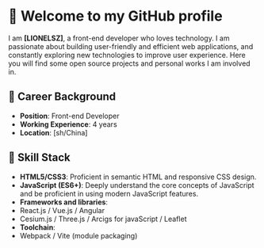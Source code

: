# 🌟 Welcome to my GitHub profile

I am **[LIONELSZ]**, a front-end developer who loves technology. I am passionate about building user-friendly and efficient web applications, and constantly exploring new technologies to improve user experience. Here you will find some open source projects and personal works I am involved in.

## 💼 Career Background

- **Position**: Front-end Developer
- **Working Experience**: 4 years
- **Location**: [sh/China]


## 🔧 Skill Stack

- **HTML5/CSS3**: Proficient in semantic HTML and responsive CSS design.
- **JavaScript (ES6+)**: Deeply understand the core concepts of JavaScript and be proficient in using modern JavaScript features.
- **Frameworks and libraries**:
- React.js / Vue.js / Angular
- Cesium.js / Three.js / Arcigs for javaScript / Leaflet
- **Toolchain**:
- Webpack / Vite (module packaging)

<!--
**LionelSZ/LionelSZ** is a ✨ _special_ ✨ repository because its `README.md` (this file) appears on your GitHub profile.

Here are some ideas to get you started:

- 🔭 I’m currently working on ...
- 🌱 I’m currently learning ...
- 👯 I’m looking to collaborate on ...
- 🤔 I’m looking for help with ...
- 💬 Ask me about ...
- 📫 How to reach me: ...
- 😄 Pronouns: ...
- ⚡ Fun fact: ...
-->
